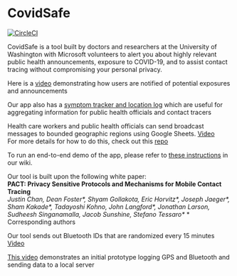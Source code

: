 # CovidSafe

[![CircleCI](https://circleci.com/gh/covidsafe/App-Android.svg?style=svg)](https://circleci.com/gh/covidsafe/App-Android)

CovidSafe is a tool built by doctors and researchers at the University of Washington with Microsoft volunteers to alert you about highly relevant public health announcements, exposure to COVID-19, and to assist contact tracing without compromising your personal privacy.

Here is a [video](https://www.youtube.com/watch?v=2fPpLJ3MQpc) demonstrating how users are notified of potential exposures and announcements<br/>

Our app also has a [symptom tracker and location log](https://www.youtube.com/watch?v=Pr1YNAiKmFg) which are useful for aggregating information for public health officials and contact tracers<br/>

Health care workers and public health officials can send broadcast messages to bounded geographic regions using Google Sheets. [Video](https://www.youtube.com/watch?v=mweXe470Mrs)<br/>
For more details for how to do this, check out this [repo](https://github.com/covidsafe/hcp-tools)

To run an end-to-end demo of the app, please refer to [these instructions](https://github.com/covidsafe/App-Android/wiki/Running-the-app) in our wiki.

Our tool is built upon the following white paper:<br/>
**PACT: Privacy Sensitive Protocols and Mechanisms for Mobile Contact Tracing<br/>**
*Justin Chan, Dean Foster\*, Shyam Gollakota, Eric Horvitz\*, Joseph Jaeger\*, Sham Kakade\*, Tadayoshi Kohno, John Langford\*, Jonathan Larson, Sudheesh Singanamalla, Jacob Sunshine, Stefano Tessaro\**
\* Corresponding authors

Our tool sends out Bluetooth IDs that are randomized every 15 minutes [Video](https://www.youtube.com/watch?v=9EkTWEod3Bk)<br/>

[This video](https://www.youtube.com/watch?v=0iWl9uaQ5Ds) demonstrates an initial prototype logging GPS and Bluetooth and sending data to a local server<br/>
